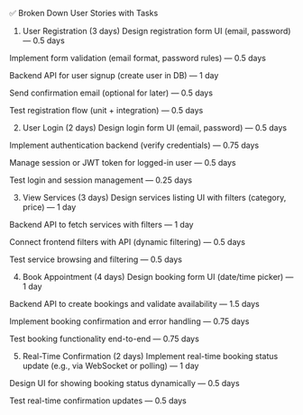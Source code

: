 ✅ Broken Down User Stories with Tasks
1. User Registration (3 days)
Design registration form UI (email, password) — 0.5 days

Implement form validation (email format, password rules) — 0.5 days

Backend API for user signup (create user in DB) — 1 day

Send confirmation email (optional for later) — 0.5 days

Test registration flow (unit + integration) — 0.5 days

2. User Login (2 days)
Design login form UI (email, password) — 0.5 days

Implement authentication backend (verify credentials) — 0.75 days

Manage session or JWT token for logged-in user — 0.5 days

Test login and session management — 0.25 days

3. View Services (3 days)
Design services listing UI with filters (category, price) — 1 day

Backend API to fetch services with filters — 1 day

Connect frontend filters with API (dynamic filtering) — 0.5 days

Test service browsing and filtering — 0.5 days

4. Book Appointment (4 days)
Design booking form UI (date/time picker) — 1 day

Backend API to create bookings and validate availability — 1.5 days

Implement booking confirmation and error handling — 0.75 days

Test booking functionality end-to-end — 0.75 days

5. Real-Time Confirmation (2 days)
Implement real-time booking status update (e.g., via WebSocket or polling) — 1 day

Design UI for showing booking status dynamically — 0.5 days

Test real-time confirmation updates — 0.5 days